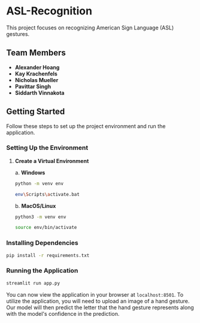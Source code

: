 # ASL-Recognition

This project focuses on recognizing American Sign Language (ASL) gestures.

## Team Members

-  **Alexander Hoang**
-  **Kay Krachenfels**
-  **Nicholas Mueller**
-  **Pavittar Singh**
-  **Siddarth Vinnakota**

## Getting Started

Follow these steps to set up the project environment and run the application.

### Setting Up the Environment

1. **Create a Virtual Environment**

   a. **Windows**

   ```bash
   python -m venv env
   ```

   ```bash
   env\Scripts\activate.bat
   ```

   b. **MacOS/Linux**

   ```bash
   python3 -m venv env
   ```

   ```bash
   source env/bin/activate
   ```

### Installing Dependencies

```bash
pip install -r requirements.txt
```

### Running the Application

```bash
streamlit run app.py
```

You can now view the application in your browser at `localhost:8501`.
To utilize the application, you will need to upload an image of a hand gesture.
Our model will then predict the letter that the hand gesture represents along with the model's confidence in the prediction.
